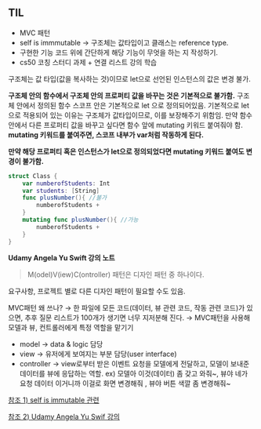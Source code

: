 ## TIL

- MVC 패턴
- self is immmutable → 구조체는 값타입이고 클래스는 reference type.
- 구현한 기능 코드 위에 간단하게 해당 기능이 무엇을 하는 지 작성하기.
- cs50 코칭 스터디 과제 + 연결 리스트 강의 학습

구조체는 값 타입(값을 복사하는 것)이므로 let으로 선언된 인스턴스의 값은 변경 불가.

**구조체 안의 함수에서 구조체 안의 프로퍼티 값을 바꾸는 것은 기본적으로 불가함.** 구조체 안에서 정의된 함수 스코프 안은 기본적으로 let 으로 정의되어있음. 기본적으로 let으로 적용되어 있는 이유는 구조체가 값타입이므로, 이를 보장해주기 위함임. 만약 함수 안에서 다른 프로퍼티 값을 바꾸고 싶다면 함수 앞에 mutating 키워드 붙여줘야 함. **mutating 키워드를 붙여주면, 스코프 내부가 var처럼 작동하게 된다.**

**만약 해당 프로퍼티 혹은 인스턴스가 let으로 정의되었다면 mutating 키워드 붙여도 변경이 불가함.**

```swift
struct Class {
	var numberofStudents: Int
	var students: [String]
	func plusNumber(){ //불가
		numberofStudents + 
	}
	mutating func plusNumber(){ //가능
		numberofStudents + 
	}
}
```

**Udamy Angela Yu Swift 강의 노트**

> M(odel)V(iew)C(ontroller) 패턴은 디자인 패턴 중 하나이다.

요구사항, 프로젝트 별로 다른 디자인 패턴이 필요할 수도 있음.

MVC패턴 왜 쓰나? → 한 파일에 모든 코드(데이터, 뷰 관련 코드, 작동 관련 코드)가 있으면, 추후 질문 리스트가 100개가 생기면 너무 지저분해 진다. → MVC패턴을 사용해 모델과 뷰, 컨트롤러에게 특정 역할을 맡기기

- model → data & logic 담당
- view → 유저에게 보여지는 부분 담당(user interface)
- controller → view로부터 받은 이벤트 요청을 모델에게 전달하고, 모델이 보내준 데이터를 뷰에 응답하는 역할.  ex) 모델아 이것(데이터) 좀 갖고 와줘~, 뷰야 네가 요청 데이터 이거니까 이걸로 화면 변경해줘 , 뷰야 버튼 색깔 좀 변경해줘~


[참조 1) self is immutable 관련](https://chris.eidhof.nl/post/structs-and-mutation-in-swift/)

[참조 2) Udamy Angela Yu Swif 강의](https://www.udemy.com/course/ios-13-app-development-bootcamp)
